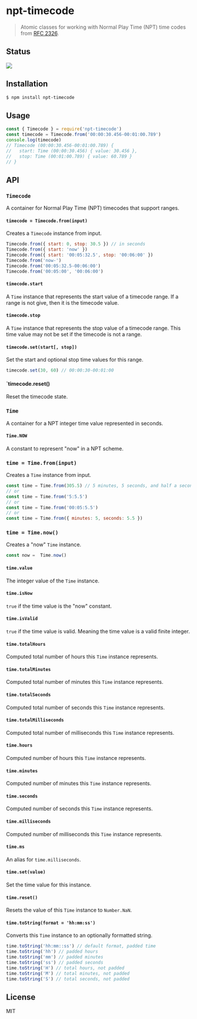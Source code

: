 npt-timecode
============

> Atomic classes for working with Normal Play Time (NPT) time codes from [RFC 2326](https://www.ietf.org/rfc/rfc2326).

## Status

![](https://github.com/little-core-labs/npt-timecode/workflows/tests/badge.svg)

## Installation

```sh
$ npm install npt-timecode
```

## Usage

```js
const { Timecode } = require('npt-timecode')
const timecode = Timecode.from('00:00:30.456-00:01:00.789')
console.log(timecode)
// Timecode (00:00:30.456-00:01:00.789) {
//   start: Time (00:00:30.456) { value: 30.456 },
//   stop: Time (00:01:00.789) { value: 60.789 }
// }
```

## API

### `Timecode`

A container for Normal Play Time (NPT) timecodes that support ranges.

#### `timecode = Timecode.from(input)`
Creates a `Timecode` instance from input.

```js
Timecode.from({ start: 0, stop: 30.5 }) // in seconds
Timecode.from({ start: 'now' })
Timecode.from({ start: '00:05:32.5', stop: '00:06:00' })
Timecode.from('now-')
Timecode.from('00:05:32.5-00:06:00')
Timecode.from('00:05:00', '00:06:00')
```

#### `timecode.start`

A `Time` instance that represents the start value of a timecode range.
If a range is not give, then it is the timecode value.

#### `timecode.stop`

A `Time` instance that represents the stop value of a timecode range.
This time value may not be set if the timecode is not a range.

#### `timecode.set(start[, stop])`

Set the start and optional stop time values for this range.

```js
timecode.set(30, 60) // 00:00:30-00:01:00
```

#### `timecode.reset()

Reset the timecode state.

### `Time`

A container for a NPT integer time value represented in seconds.

#### `Time.NOW`

A constant to represent "now" in a NPT scheme.

### `time = Time.from(input)`

Creates a `Time` instance from input.

```js
const time = Time.from(305.5) // 5 minutes, 5 seconds, and half a second
// or
const time = Time.from('5:5.5')
// or
const time = Time.from('00:05:5.5')
// or
const time = Time.from({ minutes: 5, seconds: 5.5 })
```

### `time = Time.now()`

Creates a "now" `Time` instance.

```js
const now =  Time.now()
```

#### `time.value`

The integer value of the `Time` instance.

#### `time.isNow`

`true` if the time value is the "now" constant.

#### `time.isValid`

`true` if the time value is valid. Meaning the time value is a valid
finite integer.

#### `time.totalHours`

Computed total number of hours this `Time` instance represents.

#### `time.totalMinutes`

Computed total number of minutes this `Time` instance represents.

#### `time.totalSeconds`

Computed total number of seconds this `Time` instance represents.

#### `time.totalMilliseconds`

Computed total number of milliseconds this `Time` instance represents.

#### `time.hours`

Computed number of hours this `Time` instance represents.

#### `time.minutes`

Computed number of minutes this `Time` instance represents.

#### `time.seconds`

Computed number of seconds this `Time` instance represents.

#### `time.milliseconds`

Computed number of milliseconds this `Time` instance represents.

#### `time.ms`

An alias for `time.milliseconds`.

#### `time.set(value)`

Set the time value for this instance.

#### `time.reset()`

Resets the value of this `Time` instance to `Number.NaN`.

#### `time.toString(format = 'hh:mm:ss')`

Converts this `Time` instance to an optionally formatted string.

```js
time.toString('hh:mm::ss') // default format, padded time
time.toString('hh') // padded hours
time.toString('mm') // padded minutes
time.toString('ss') // padded seconds
time.toString('H') // total hours, not padded
time.toString('M') // total minutes, not padded
time.toString('S') // total seconds, not padded
```

## License

MIT

